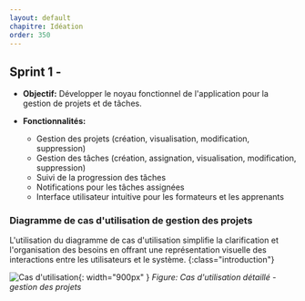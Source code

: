 ```yaml
---
layout: default
chapitre: Idéation
order: 350
---
```


## Sprint 1 - 

* **Objectif:** Développer le noyau fonctionnel de l'application pour la gestion de projets et de tâches.

* **Fonctionnalités:**
    * Gestion des projets (création, visualisation, modification, suppression)
    * Gestion des tâches (création, assignation, visualisation, modification, suppression)
    * Suivi de la progression des tâches
    * Notifications pour les tâches assignées
    * Interface utilisateur intuitive pour les formateurs et les apprenants

<!-- new slide -->
### Diagramme de cas d'utilisation de gestion des projets

L'utilisation du diagramme de cas d'utilisation simplifie la clarification et l'organisation des besoins en offrant une représentation visuelle des interactions entre les utilisateurs et le système. 
{:class="introduction"}

![Cas d'utilisation]({{site.baseurl}}/analyse-fonctionnelle/images/use-case.png){: width="900px" } 
*Figure: Cas d'utilisation détaillé - gestion des projets*


<!-- new slide -->

<!-- TODO : Donnez le diagramme de cas d'utilisation de sprint 1 -->